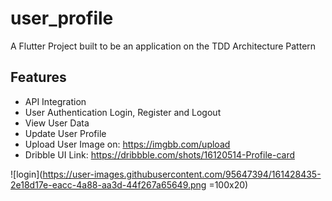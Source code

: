 # user_profile

A Flutter Project built to be an application on the TDD Architecture Pattern

## Features

* API Integration
* User Authentication Login, Register and Logout
* View User Data
* Update User Profile
* Upload User Image on: https://imgbb.com/upload
* Dribble UI Link: https://dribbble.com/shots/16120514-Profile-card


![login](https://user-images.githubusercontent.com/95647394/161428435-2e18d17e-eacc-4a88-aa3d-44f267a65649.png =100x20)
